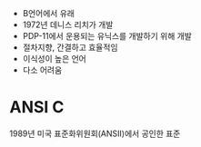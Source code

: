 - B언어에서 유래
- 1972년 데니스 리치가 개발
- PDP-11에서 운용되는 유닉스를 개발하기 위해 개발
- 절차지향, 간결하고 효율적임
- 이식성이 높은 언어
- 다소 어려움 
# ANSI C
1989년 미국 표준화위원회(ANSII)에서 공인한 표준



